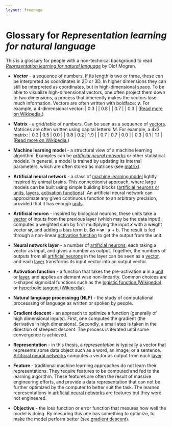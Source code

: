 ```yaml
---
layout: freepage
---
```


# Glossary for *Representation learning for natural language*

This is a glossary for people with a non-technical background to read 
[*Representation learning for natural language*](http://mogren.one/phd)
by Olof Mogren.


<a name="vector"></a>
* **Vector** - a sequence of numbers. If its length is two or three, these can be interpreted as coordinates in 2D or 3D. In higher dimensions they can still be interpreted as coordinates, but in high-dimensional space. To be able to visualize high-dimensional vectors, one often project them down to two dimensions, a process that inherently makes the vectors lose much information. Vectors are often written with boldface: ***v***. For example, a 4-dimensional vector:
| 0.3 |
| 0.8 |
| 0.7 |
| 0.3 |
([Read more on Wikipedia.](https://en.wikipedia.org/wiki/Row_and_column_vectors))

<a name="matrix"></a>
* **Matrix** - a grid/table of numbers. Can be seen as a sequence of [vectors](#vector). Matrices are often written using capital letters: *M*. For example, a 4x3 matrix:
| 0.3 | 0.5 | 0.0 |
| 0.8 | 0.2 | 1.9 |
| 0.7 | 0.7 | 0.0 |
| 0.3 | 0.1 | 1.1 |
([Read more on Wikipedia.](https://en.wikipedia.org/wiki/Matrix_(mathematics))) 

<a name="mlmodel"></a>
* **Machine learning model** - a structural view of a machine learning algorithm. Examples can be [*artificial neural networks*](ann) or other statistical models. In general, a model is trained by updating its internal parameters, which are often stored as matrices (see [matrix](#matrix)).

<a name="ann"></a>
* **Artificial neural network** - a class of [machine learning model](#mlmodel) lightly inspired by animal brains. This connectionist approach, where large models can be built using simple building blocks ([artificial neurons or units](#artificialneuron), [layers](#layer), [activation functions](#activationfunction)). An artificial neural network can approximate any given continuous function to an arbitrary precision, provided that it has enough [units](#artificialneuron).


<a name="artificialneuron"></a>
* **Artificial neuron** - inspired by biological neurons, these units take a [vector](#vector) of inputs from the previous layer (which may be the data input), computes a weighted sum by first multiplying the input ***x*** with a weight vector ***w***, and adding a bias term *b*. $***a*** = ***w*** &middot; ***x*** + b. The result is fed through a non-linear [activation function](#activationfunction) to get the output from the unit.

<a name="layer"></a>
* **Neural network layer** - a number of [artificial neurons](#artificialneuron), each taking a vector as input, and gives a number as output. Together, the numbers of outputs from all [artificial neurons](#artificialneuron) in the layer can be seen as a [vector](#vector), and each [layer](#layer) transforms its input vector into an output vector.

<a name="activationfunction"></a>
* **Activation function** - a function that takes the pre-activation ***a*** in a [unit](#artificialneuron) or [layer](#layer), and applies an element wise non-linearity. Common choices are s-shaped sigmoidal functions such as the [logistic function (Wikipedia)](https://en.wikipedia.org/wiki/Logistic_function) or [hyperbolic tangent (Wikipedia)](https://en.wikipedia.org/wiki/Hyperbolic_function#Tanh).

<a name="nlp"></a>
* **Natural language processingg (NLP)** - the study of computational processsing of language as written or spoken by people.

<a name="gradientdescent"></a>
* **Gradient descent** - an approach to optimize a function (generally of high dimensional inputs). First, one computes the gradient (the derivative in high dimensions). Secondly, a small step is taken in the direction of steepest descent. The process is iterated until some convergence is achieved.

<a name="representation"></a>
* **Representation** - in this thesis, a *representation* is typically a vector that represents some data object such as a word, an image, or a sentence. [Artificial neural networks](#ann) computes a vector as output from each [layer](#layer).

<a name="feature"></a>
* **Feature** - traditional machine learning approaches do not learn their representations. They require features to be computed and fed to the learning algorithm. These features are often the result of massive engineering efforts, and provide a data representation that can not be further optimized by the computer to better suit the task. The learned representations in [artificial neural networks](#ann) are features but they were not engineered.

<a name="objective"></a>
* **Objective** - the loss function or error function that mesures how well the model is doing. By mesuring this one has something to optimize, to make the model perform better (see [gradient descent](#gradientdescent)).





